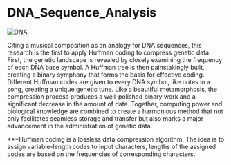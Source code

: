 # DNA_Sequence_Analysis

![DNA](https://github.com/VedantG17/DNA_Sequence_Analysis/assets/130684919/2217cfcc-9ab5-4c04-aa34-ffb1c0f05f07)

Citing a musical composition as an analogy for DNA sequences, this research is the first to apply Huffman coding to compress genetic data. First, the genetic landscape is revealed by closely examining the frequency of each DNA base symbol. A Huffman tree is then painstakingly built, creating a binary symphony that forms the basis for effective coding. Different Huffman codes are given to every DNA symbol, like notes in a song, creating a unique genetic tune. Like a beautiful metamorphosis, the compression process produces a well-polished binary work and a significant decrease in the amount of data. Together, computing power and biological knowledge are combined to create a harmonious method that not only facilitates seamless storage and transfer but also marks a major advancement in the administration of genetic data.

***Huffman coding is a lossless data compression algorithm. The idea is to assign variable-length codes to input characters, lengths of the assigned codes are based on the frequencies of corresponding characters.
